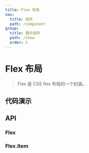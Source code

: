 ```yaml
---
title: Flex 布局
nav:
  title: 组件
  path: /component
group:
  title: 展示组件
  path: /show
  order: 3
---
```


# Flex 布局

> Flex 是 CSS flex 布局的一个封装。

## 代码演示

<code src="./__fixtures__/basic.tsx"></code>

## API

### Flex

<API hideTitle></API>

### Flex.Item

<API hideTitle src="./flex-item.tsx"></API>
